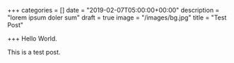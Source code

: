 +++
categories = []
date = "2019-02-07T05:00:00+00:00"
description = "lorem ipsum doler sum"
draft = true
image = "/images/bg.jpg"
title = "Test Post"

+++
Hello World.

This is a test post.